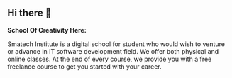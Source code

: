 ## Hi there 👋

**School Of Creativity Here:**

Smatech Institute is a digital school for student who would wish to venture or advance in IT software development field. 
We offer both physical and online classes. At the end of every course, we provide you with a free freelance course to get you started with your career.
